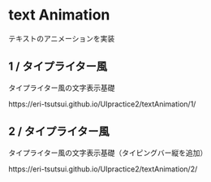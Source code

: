 <h1>text Animation</h1>
テキストのアニメーションを実装

<h2>1 / タイプライター風</h2>
<p>タイプライター風の文字表示基礎</p>
<p>https://eri-tsutsui.github.io/UIpractice2/textAnimation/1/</p>

<h2>2 / タイプライター風</h2>
<p>タイプライター風の文字表示基礎（タイピングバー縦を追加）</p>
<p>https://eri-tsutsui.github.io/UIpractice2/textAnimation/2/</p>
